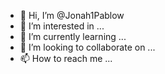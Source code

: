 - 👋 Hi, I’m @Jonah1Pablow
- 👀 I’m interested in ...
- 🌱 I’m currently learning ...
- 💞️ I’m looking to collaborate on ...
- 📫 How to reach me ...

<!---
Jonah1Pablow/Jonah1Pablow is a ✨ special ✨ repository because its `README.md` (this file) appears on your GitHub profile.
You can click the Preview link to take a look at your changes.
--->
